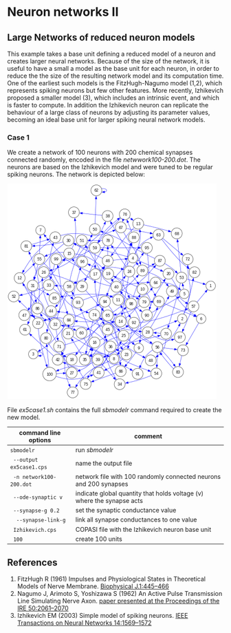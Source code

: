 # Neuron networks II
## Large Networks of reduced neuron models

This example takes a base unit defining a reduced model of a neuron and creates larger neural networks. Because of the size of the network, it is useful to have a small a model as the base unit for each neuron, in order to reduce the the size of the resulting network model and its computation time. One of the earliest such models is the FitzHugh-Nagumo model (1,2), which represents spiking neurons but few other features. More recently, Izhikevich proposed a smaller model (3), which includes an intrinsic event, and which is faster to compute. In addition the Izhikevich neuron can replicate the behaviour of a large class of neurons by adjusting its parameter values, becoming an ideal base unit for larger spiking neural network models.


### Case 1

We create a network of 100 neurons with 200 chemical synapses connected randomly, encoded in the file *netwwork100-200.dot*. The neurons are based on the Izhikevich model and were tuned to be regular spiking neurons. The network is depicted below:

![network of 100 neurons with 200 synapses](network100-200.png)

File *ex5case1.sh* contains the full *sbmodelr* command required to create the new model.

| command line options       | comment                                                                |
| -------------------------- | ---------------------------------------------------------------------- |
|``sbmodelr``                | run *sbmodelr*                                                         |
|`` --output ex5case1.cps``  | name the output file                                                   |
|`` -n network100-200.dot``  | network file with 100 randomly connected neurons and 200 synapses      |
|`` --ode-synaptic v``       | indicate global quantity that holds voltage (v) where the synapse acts |
|`` --synapse-g 0.2``        | set the synaptic conductance value                                     |
|``  --synapse-link-g``      | link all synapse conductances to one value                             |
|`` Izhikevich.cps``         | COPASI file with the Izhikevich neuron base unit                       |
|`` 100``                    | create 100 units                                                         |



## References

1. FitzHugh R (1961) Impulses and Physiological States in Theoretical Models of Nerve Membrane. [Biophysical J.1:445–466](https://www.ncbi.nlm.nih.gov/pmc/articles/PMC1366333/)
2. Nagumo J, Arimoto S, Yoshizawa S (1962) An Active Pulse Transmission Line Simulating Nerve Axon. [paper presented at the Proceedings of the IRE 50:2061–2070](https://doi.org/10.1109/JRPROC.1962.288235)
3. Izhikevich EM (2003) Simple model of spiking neurons. [IEEE Transactions on Neural Networks 14:1569–1572](https://doi.org/10.1109/TNN.2003.820440)

